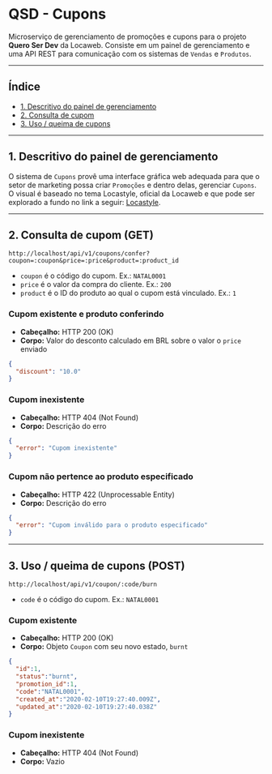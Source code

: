 # QSD - Cupons
Microserviço de gerenciamento de promoções e cupons para o projeto <b>Quero Ser 
Dev</b> da Locaweb. Consiste em um painel de gerenciamento e uma API REST para
comunicação com os sistemas de `Vendas` e `Produtos`.

---
## Índice
- [1. Descritivo do painel de gerenciamento](#descritivo)
- [2. Consulta de cupom](#consulta_cupom)
- [3. Uso / queima de cupons](#queima_cupons)

---
## <a name="descritivo"></a>1. Descritivo do painel de gerenciamento
O sistema de `Cupons` provê uma interface gráfica web adequada para que o setor de marketing possa criar `Promoções` e dentro delas, gerenciar `Cupons`.
O visual é baseado no tema Locastyle, oficial da Locaweb e que pode ser explorado a fundo no link a seguir: [Locastyle](https://github.com/locaweb/locawebstyle/).

---

## <a name="queima_cupons"></a>2. Consulta de cupom (GET)
```
http://localhost/api/v1/coupons/confer?coupon=:coupon&price=:price&product=:product_id
```
- `coupon` é o código do cupom. Ex.: `NATAL0001`
- `price` é o valor da compra do cliente. Ex.: `200`
- `product` é o ID do produto ao qual o cupom está vinculado. Ex.: `1`

### Cupom existente e produto conferindo
- <b>Cabeçalho:</b> HTTP 200 (OK)
- <b>Corpo:</b> Valor do desconto calculado em BRL sobre o valor o `price` enviado

```json
{
  "discount": "10.0"
}
```

### Cupom inexistente
- <b>Cabeçalho:</b> HTTP 404 (Not Found)
- <b>Corpo:</b> Descrição do erro

```json
{
  "error": "Cupom inexistente"
}
```

### Cupom não pertence ao produto especificado
- <b>Cabeçalho:</b> HTTP 422 (Unprocessable Entity)
- <b>Corpo:</b> Descrição do erro

```json
{
  "error": "Cupom inválido para o produto especificado"
}
```

---

## <a name="queima_cupons"></a>3. Uso / queima de cupons (POST)
```
http://localhost/api/v1/coupon/:code/burn
```
- `code` é o código do cupom. Ex.: `NATAL0001`

### Cupom existente
- <b>Cabeçalho:</b> HTTP 200 (OK)
- <b>Corpo:</b> Objeto `Coupon` com seu novo estado, `burnt`

```json
{
  "id":1,
  "status":"burnt",
  "promotion_id":1,
  "code":"NATAL0001",
  "created_at":"2020-02-10T19:27:40.009Z",
  "updated_at":"2020-02-10T19:27:40.038Z"
}
```

### Cupom inexistente
- <b>Cabeçalho:</b> HTTP 404 (Not Found)
- <b>Corpo:</b> Vazio